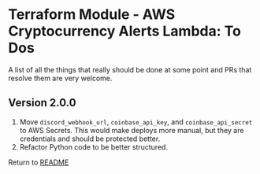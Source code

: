 Terraform Module - AWS Cryptocurrency Alerts Lambda: To Dos
===========================================================
A list of all the things that really should be done at some point and PRs that resolve them are very welcome.

Version 2.0.0
-------------

1. Move `discord_webhook_url`, `coinbase_api_key`, and `coinbase_api_secret` to AWS Secrets. This would make deploys more manual, but they are credentials
and should be protected better.
2. Refactor Python code to be better structured.

Return to [README](README.md)
